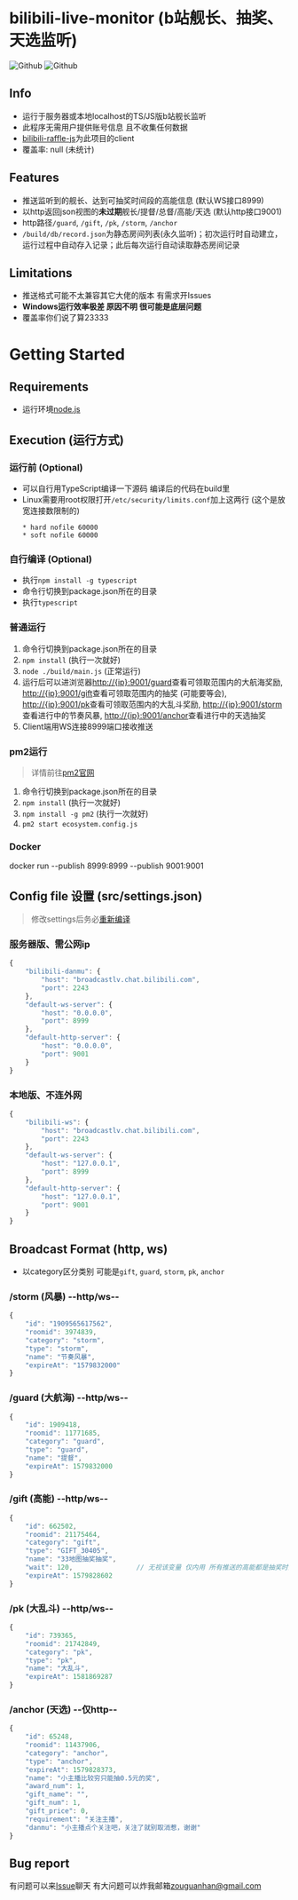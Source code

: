 # bilibili-live-monitor (b站舰长、抽奖、天选监听)
![Github](https://img.shields.io/github/license/Billyzou0741326/bilibili-live-raffle-monitor)
![Github](https://img.shields.io/badge/nodejs-10.16.3-blue)

## Info
 - 运行于服务器或本地localhost的TS/JS版b站舰长监听
 - 此程序无需用户提供账号信息 且不收集任何数据
 - [bilibili-raffle-js](https://github.com/Billyzou0741326/bilibili-raffle-js)为此项目的client
 - 覆盖率: null (未统计)

## Features
 - 推送监听到的舰长、达到可抽奖时间段的高能信息 (默认WS接口8999)
 - 以http返回json视图的**未过期**舰长/提督/总督/高能/天选 (默认http接口9001)
 - http路径`/guard`, `/gift`, `/pk`, `/storm`, `/anchor`
 - `/build/db/record.json`为静态房间列表(永久监听)；初次运行时自动建立，运行过程中自动存入记录；此后每次运行自动读取静态房间记录

## Limitations
 - 推送格式可能不太兼容其它大佬的版本 有需求开Issues
 - **Windows运行效率极差 原因不明 很可能是底层问题**
 - 覆盖率你们说了算23333



# Getting Started

## Requirements
 - 运行环境[node.js](https://nodejs.org/en/download/)

## Execution (运行方式)

### 运行前 (Optional)
 - 可以自行用TypeScript编译一下源码 编译后的代码在build里
 - Linux需要用root权限打开`/etc/security/limits.conf`加上这两行 (这个是放宽连接数限制的)   
    ```
    * hard nofile 60000
    * soft nofile 60000
    ```
### 自行编译 (Optional)
 - 执行`npm install -g typescript`
 - 命令行切换到package.json所在的目录
 - 执行`typescript`

### 普通运行
 1. 命令行切换到package.json所在的目录
 2. `npm install`                       (执行一次就好)
 3. `node ./build/main.js`              (正常运行)
 4. 运行后可以进浏览器<http://{ip}:9001/guard>查看可领取范围内的大航海奖励, <http://{ip}:9001/gift>查看可领取范围内的抽奖 (可能要等会), <http://{ip}:9001/pk>查看可领取范围内的大乱斗奖励, <http://{ip}:9001/storm>查看进行中的节奏风暴, <http://{ip}:9001/anchor>查看进行中的天选抽奖
 5. Client端用WS连接8999端口接收推送

### pm2运行
> 详情前往[pm2官网](https://pm2.io/docs/plus/overview/)
 1. 命令行切换到package.json所在的目录
 2. `npm install`                       (执行一次就好)
 3. `npm install -g pm2`                (执行一次就好)
 4. `pm2 start ecosystem.config.js`

### Docker
docker run --publish 8999:8999 --publish 9001:9001 <image-name>

## Config file 设置 (src/settings.json)
> 修改settings后务必[重新编译](#自行编译-Optional)

### 服务器版、需公网ip
```javascript
{
    "bilibili-danmu": {
        "host": "broadcastlv.chat.bilibili.com",
        "port": 2243
    },
    "default-ws-server": {
        "host": "0.0.0.0",
        "port": 8999
    },
    "default-http-server": {
        "host": "0.0.0.0",
        "port": 9001
    }
}
```

### 本地版、不连外网
```javascript
{
    "bilibili-ws": {
        "host": "broadcastlv.chat.bilibili.com",
        "port": 2243
    },
    "default-ws-server": {
        "host": "127.0.0.1",
        "port": 8999
    },
    "default-http-server": {
        "host": "127.0.0.1",
        "port": 9001
    }
}
```

## Broadcast Format (http, ws)

 - 以category区分类别 可能是`gift`, `guard`, `storm`, `pk`, `anchor`

### /storm (风暴) --http/ws--
```javascript
{
    "id": "1909565617562",
    "roomid": 3974839,
    "category": "storm",
    "type": "storm",
    "name": "节奏风暴",
    "expireAt": "1579832000"
}
```

### /guard (大航海) --http/ws--
```javascript
{
    "id": 1909418,
    "roomid": 11771685,
    "category": "guard",
    "type": "guard",
    "name": "提督",
    "expireAt": 1579832000
}
```

### /gift (高能) --http/ws--
```javascript
{
    "id": 662502,
    "roomid": 21175464,
    "category": "gift",
    "type": "GIFT_30405",
    "name": "33地图抽奖抽奖",
    "wait": 120,                // 无视该变量 仅内用 所有推送的高能都是抽奖时间段内的
    "expireAt": 1579828602
}
```

### /pk (大乱斗) --http/ws--
```javascript
{
    "id": 739365,
    "roomid": 21742849,
    "category": "pk",
    "type": "pk",
    "name": "大乱斗",
    "expireAt": 1581869287
}
```

### /anchor (天选) --仅http--
```javascript
{
    "id": 65248,
    "roomid": 11437906,
    "category": "anchor",
    "type": "anchor",
    "expireAt": 1579828373,
    "name": "小主播比较穷只能抽0.5元的奖",
    "award_num": 1,
    "gift_name": "",
    "gift_num": 1,
    "gift_price": 0,
    "requirement": "关注主播",
    "danmu": "小主播点个关注吧，关注了就别取消惹，谢谢"
}
```

## Bug report
有问题可以来[Issue](https://github.com/Billyzou0741326/bilibili-live-monitor-ts/issues)聊天
有大问题可以炸我邮箱<zouguanhan@gmail.com>
